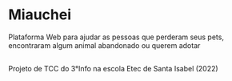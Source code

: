 # Miauchei

Plataforma Web para ajudar as pessoas que perderam seus pets, encontraram algum animal abandonado ou querem adotar
##
Projeto de TCC do 3°Info na escola Etec de Santa Isabel (2022)
